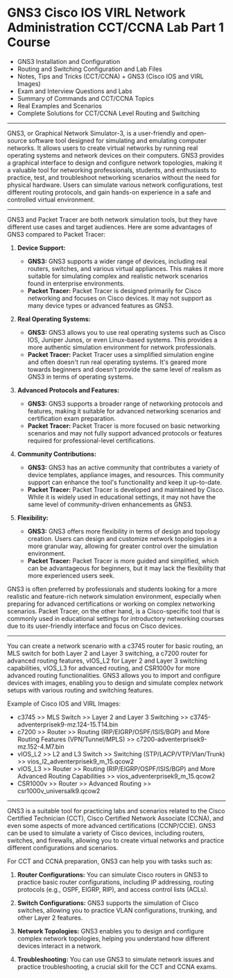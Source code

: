# GNS3 Cisco IOS VIRL Network Administration CCT/CCNA Lab Part 1 Course

- GNS3 Installation and Configuration
- Routing and Switching Configuration and Lab Files
- Notes, Tips and Tricks (CCT/CCNA) + GNS3 (Cisco IOS and VIRL Images)
- Exam and Interview Questions and Labs
- Summary of Commands and CCT/CCNA Topics
- Real Examples and Scenarios
- Complete Solutions for CCT/CCNA Level Routing and Switching

---

GNS3, or Graphical Network Simulator-3, is a user-friendly and open-source software tool designed for simulating and emulating computer networks. It allows users to create virtual networks by running real operating systems and network devices on their computers. GNS3 provides a graphical interface to design and configure network topologies, making it a valuable tool for networking professionals, students, and enthusiasts to practice, test, and troubleshoot networking scenarios without the need for physical hardware. Users can simulate various network configurations, test different routing protocols, and gain hands-on experience in a safe and controlled virtual environment.

---

GNS3 and Packet Tracer are both network simulation tools, but they have different use cases and target audiences. Here are some advantages of GNS3 compared to Packet Tracer:

1. **Device Support:**

   - **GNS3:** GNS3 supports a wider range of devices, including real routers, switches, and various virtual appliances. This makes it more suitable for simulating complex and realistic network scenarios found in enterprise environments.
   - **Packet Tracer:** Packet Tracer is designed primarily for Cisco networking and focuses on Cisco devices. It may not support as many device types or advanced features as GNS3.

2. **Real Operating Systems:**

   - **GNS3:** GNS3 allows you to use real operating systems such as Cisco IOS, Juniper Junos, or even Linux-based systems. This provides a more authentic simulation environment for network professionals.
   - **Packet Tracer:** Packet Tracer uses a simplified simulation engine and often doesn't run real operating systems. It's geared more towards beginners and doesn't provide the same level of realism as GNS3 in terms of operating systems.

3. **Advanced Protocols and Features:**

   - **GNS3:** GNS3 supports a broader range of networking protocols and features, making it suitable for advanced networking scenarios and certification exam preparation.
   - **Packet Tracer:** Packet Tracer is more focused on basic networking scenarios and may not fully support advanced protocols or features required for professional-level certifications.

4. **Community Contributions:**

   - **GNS3:** GNS3 has an active community that contributes a variety of device templates, appliance images, and resources. This community support can enhance the tool's functionality and keep it up-to-date.
   - **Packet Tracer:** Packet Tracer is developed and maintained by Cisco. While it is widely used in educational settings, it may not have the same level of community-driven enhancements as GNS3.

5. **Flexibility:**
   - **GNS3:** GNS3 offers more flexibility in terms of design and topology creation. Users can design and customize network topologies in a more granular way, allowing for greater control over the simulation environment.
   - **Packet Tracer:** Packet Tracer is more guided and simplified, which can be advantageous for beginners, but it may lack the flexibility that more experienced users seek.

GNS3 is often preferred by professionals and students looking for a more realistic and feature-rich network simulation environment, especially when preparing for advanced certifications or working on complex networking scenarios. Packet Tracer, on the other hand, is a Cisco-specific tool that is commonly used in educational settings for introductory networking courses due to its user-friendly interface and focus on Cisco devices.

---

You can create a network scenario with a c3745 router for basic routing, an MLS switch for both Layer 2 and Layer 3 switching, a c7200 router for advanced routing features, vIOS_L2 for Layer 2 and Layer 3 switching capabilities, vIOS_L3 for advanced routing, and CSR1000v for more advanced routing functionalities. GNS3 allows you to import and configure devices with images, enabling you to design and simulate complex network setups with various routing and switching features.

Example of Cisco IOS and VIRL Images:

- c3745 >> MLS Switch >> Layer 2 and Layer 3 Switching >> c3745-adventerprisek9-mz.124-15.T14.bin
- c7200 >> Router >> Routing (RIP/EIGRP/OSPF/ISIS/BGP) and More Routing Features (VPN/Tunnel/MPLS) >> c7200-adventerprisek9-mz.152-4.M7.bin
- vIOS_L2 >> L2 and L3 Switch >> Switching (STP/LACP/VTP/Vlan/Trunk) >> vios_l2_adventerprisek9_m_15.qcow2
- vIOS_L3 >> Router >> Routing (RIP/EIGRP/OSPF/ISIS/BGP) and More Advanced Routing Capabilities >> vios_adventerprisek9_m_15.qcow2
- CSR1000v >> Router >> Advanced Routing >> csr1000v_universalk9.qcow2

---

GNS3 is a suitable tool for practicing labs and scenarios related to the Cisco Certified Technician (CCT), Cisco Certified Network Associate (CCNA), and even some aspects of more advanced certifications (CCNP/CCIE). GNS3 can be used to simulate a variety of Cisco devices, including routers, switches, and firewalls, allowing you to create virtual networks and practice different configurations and scenarios.

For CCT and CCNA preparation, GNS3 can help you with tasks such as:

1. **Router Configurations:** You can simulate Cisco routers in GNS3 to practice basic router configurations, including IP addressing, routing protocols (e.g., OSPF, EIGRP, RIP), and access control lists (ACLs).

2. **Switch Configurations:** GNS3 supports the simulation of Cisco switches, allowing you to practice VLAN configurations, trunking, and other Layer 2 features.

3. **Network Topologies:** GNS3 enables you to design and configure complex network topologies, helping you understand how different devices interact in a network.

4. **Troubleshooting:** You can use GNS3 to simulate network issues and practice troubleshooting, a crucial skill for the CCT and CCNA exams.
